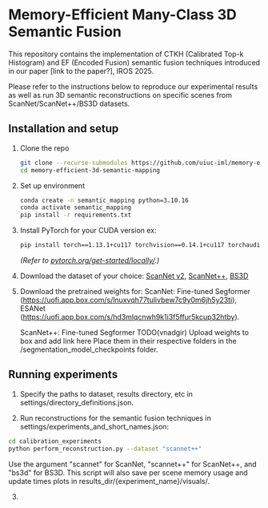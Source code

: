 # Memory-Efficient Many-Class 3D Semantic Fusion
This repository contains the implementation of CTKH (Calibrated Top-k Histogram) and EF (Encoded Fusion) semantic fusion techniques introduced in our paper [link to the paper?], IROS 2025. 

Please refer to the instructions below to reproduce our experimental results as well as run 3D semantic reconstructions on specific scenes from ScanNet/ScanNet++/BS3D datasets.
## Installation and setup
1. Clone the repo
    ```bash
    git clone --recurse-submodules https://github.com/uiuc-iml/memory-efficient-3d-semantic-mapping.git
    cd memory-efficient-3d-semantic-mapping
    ```
2. Set up environment
    ```bash
    conda create -n semantic_mapping python=3.10.16
    conda activate semantic_mapping
    pip install -r requirements.txt
    ```

3.  Install PyTorch for your CUDA version
    ex:
    ```bash
    pip install torch==1.13.1+cu117 torchvision==0.14.1+cu117 torchaudio==0.13.1  --extra-index-url https://download.pytorch.org/whl/cu117
    ```
    *(Refer to [pytorch.org/get-started/locally/](https://pytorch.org/get-started/locally/).)*

4. Download the dataset of your choice: [ScanNet v2](https://github.com/ScanNet/ScanNet), [ScanNet++](https://kaldir.vc.in.tum.de/scannetpp/), [BS3D](https://etsin.fairdata.fi/dataset/3836511a-29ba-4703-98b6-40e59bb5cd50)

5. Download the pretrained weights for:
   ScanNet: Fine-tuned Segformer (https://uofi.app.box.com/s/lnuxvqh77tulivbew7c9y0m6jh5y23ti),
    ESANet (https://uofi.app.box.com/s/hd3mlqcnwh9k1i3f5ffur5kcup32htby).

   ScanNet++: Fine-tuned Segformer TODO(vnadgir) Upload weights to box and add link here
   Place them in their respective folders in the /segmentation_model_checkpoints folder.

## Running experiments
1. Specify the paths to dataset, results directory, etc in settings/directory_definitions.json.

2. Run reconstructions for the semantic fusion techniques in settings/experiments_and_short_names.json:
```bash
cd calibration_experiments
python perform_reconstruction.py --dataset "scannet++"
```
Use the argument "scannet" for ScanNet, "scannet++" for ScanNet++, and "bs3d" for BS3D.
This script will also save per scene memory usage and update times plots in results_dir/{experiment_name}/visuals/.

3.
